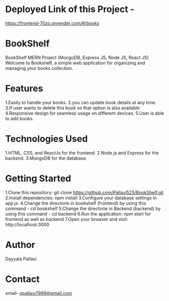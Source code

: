 # Deployed Link of this Project -
https://frontend-70zo.onrender.com/#/books

# BookShelf
BookShelf MERN Project (MongoDB, Express JS, Node JS, React JS)
Welcome to Bookshelf, a simple web application for organizing and managing your books collection.

# Features
1.Easily to handle your books.
2.you can update book details at any time.
3.If user wants to delete this book so that option is also available
4.Responsive design for seamless usage on different devices.
5.User is able to add books.

# Technologies Used
1.HTML, CSS, and ReactJs for the frontend.
2.Node.js and Express for the backend.
3.MongoDB for the database.

# Getting Started
1.Clone this repository: git clone https://github.com/Pallavi525/BookShelf.git
2.Install dependencies: npm install
3.Configure your database settings in app.js.
4.Change the directorie in bookshelf (frontend) by using this command - cd bookshelf
5.Change the directorie in Backend (backend) by using this command - cd backend
6.Run the application: npm start for frontend as well as backend
7.Open your browser and visit: http://localhost:3000

# Author
Dayyala Pallavi

# Contact
email- npallavi7999@gmail.com




